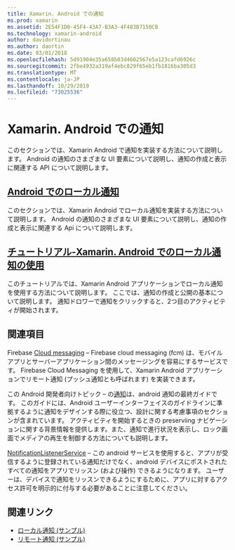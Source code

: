 ```yaml
---
title: Xamarin. Android での通知
ms.prod: xamarin
ms.assetid: 2E54F1D0-45F4-43A7-B3A3-4F483B7150CB
ms.technology: xamarin-android
author: davidortinau
ms.author: daortin
ms.date: 03/01/2018
ms.openlocfilehash: 5d91904e35a658b03d4602567e5a123cafd6926c
ms.sourcegitcommit: 2fbe4932a319af4ebc829f65eb1fb1816ba305d3
ms.translationtype: MT
ms.contentlocale: ja-JP
ms.lasthandoff: 10/29/2019
ms.locfileid: "73025536"
---
```

# <a name="notifications-in-xamarinandroid"></a>Xamarin. Android での通知

このセクションでは、Xamarin Android で通知を実装する方法について説明します。 Android の通知のさまざまな UI 要素について説明し、通知の作成と表示に関連する API について説明します。

## <a name="local-notifications-in-androidlocal-notificationsmd"></a>[Android でのローカル通知](local-notifications.md)

このセクションでは、Xamarin Android でローカル通知を実装する方法について説明します。 Android の通知のさまざまな UI 要素について説明し、通知の作成と表示に関連する Api について説明します。

## <a name="walkthrough---using-local-notifications-in-xamarinandroidlocal-notifications-walkthroughmd"></a>[チュートリアル-Xamarin. Android でのローカル通知の使用](local-notifications-walkthrough.md)  

このチュートリアルでは、Xamarin Android アプリケーションでローカル通知を使用する方法について説明します。 ここでは、通知の作成と公開の基本について説明します。 通知ドロワーで通知をクリックすると、2つ目のアクティビティが開始されます。 

## <a name="further-reading"></a>関連項目

Firebase [Cloud messaging](~/android/data-cloud/google-messaging/firebase-cloud-messaging.md) &ndash; Firebase cloud messaging (fcm) は、モバイルアプリとサーバーアプリケーション間のメッセージングを容易にするサービスです。 Firebase Cloud Messaging を使用して、Xamarin Android アプリケーションでリモート通知 (プッシュ通知とも呼ばれます) を実装できます。

この Android 開発者向けトピック &ndash; の[通知](https://developer.android.com/guide/topics/ui/notifiers/notifications.html)は、android 通知の最終ガイドです。 このガイドには、Android ユーザーインターフェイスのガイドラインに準拠するように通知をデザインする際に役立つ、設計に関する考慮事項のセクションが含まれています。 アクティビティを開始するときの preserviing ナビゲーションに関する背景情報を提供します。また、通知で進行状況を表示し、ロック画面でメディアの再生を制御する方法についても説明します。

[NotificationListenerService](xref:Android.Service.Notification.NotificationListenerService) &ndash; この android サービスを使用すると、アプリが受信するように登録されている通知だけでなく、android デバイスにポストされたすべての通知をアプリでリッスン (および操作) できるようになります。
ユーザーは、デバイスで通知をリッスンできるようにするために、アプリに対するアクセス許可を明示的に付与する必要があることに注意してください。

## <a name="related-links"></a>関連リンク

- [ローカル通知 (サンプル)](https://docs.microsoft.com/samples/xamarin/monodroid-samples/localnotifications)
- [リモート通知 (サンプル)](https://docs.microsoft.com/samples/xamarin/monodroid-samples/remotenotifications)
